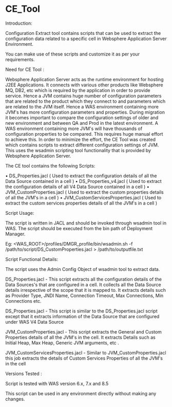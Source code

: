 # CE_Tool

Introduction:

Configuration Extract tool contains scripts that can be used to extract the configuration data related to a specific cell in Websphere Application Server Environment.

You can make use of these scripts and customize it as per your requirements.


Need for CE Tool  :
 
Websphere Application Server acts as the runtime environment for hosting J2EE Applications. It
connects with various other products like Websphere MQ, DB2,  etc which is required by the application in order to provide service. Hence a JVM contains huge number of configuration parameters that are related to the product which they connect to and parameters which are related to the JVM itself.
Hence a WAS environment containing more JVM's has more configuration parameters and
properties. During migration it becomes important to compare the configuration settings of older and new environment and between QA and Prod in the latest environment. A WAS environment containing more JVM's will have thousands of configuration properties to be compared. This requires huge manual effort to achieve this.
In order to minimize the effort, the CE Tool was created which contains scripts to extract different
configuration settings of JVM. This uses the wsadmin scripting tool functionality that is provided by
Websphere Application Server.


The CE tool contains the following Scripts:

•	DS_Properties.jacl ( Used to extract the configuration details of all the Data Source contained in a cell )
•	DS_Properties_v4.jacl ( Used to extract the configuration details of all V4 Data Source contained in a cell )
•	JVM_CustomProperties.jacl ( Used to extract the custom properties details of all the JVM's in a cell )
•	JVM_CustomServicesProperties.jacl ( Used to extract the custom services properties details of all the JVM's in a cell )



Script Usage:

The script is written in JACL and should be invoked through wsadmin tool in WAS. The script should be executed from the bin path of Deployment Manager.

Eg:
<WAS_ROOT>/profiles/DMGR_profile/bin/wsadmin.sh -f  /path/to/script/DS_CustomProperties.jacl  > /path/to/outputfile.txt



Script Functional Details:

The script uses the Admin Config Object of wsadmin tool to extract data. 

DS_Properties.jacl - This script extracts all the configuration details of the Data Sources's that are configured in a cell. It collects all the Data Source details irrespective of the scope that it is mapped to.
It extracts details such as Provider Type, JNDI Name, Connection Timeout, Max Connections, Min Connections etc. 

DS_Properties.jacl - This script is similar to the DS_Properties.jacl script except that it extracts information of the Data Source that are configured under WAS V4 Data Source

JVM_CustomProperties.jacl - This script extracts the General and Custom Properties details of all the JVM's in the cell. It extracts Details such as Initial Heap, Max Heap, Generic JVM arguments, etc .

JVM_CustomServicesProperties.jacl -  Similar to JVM_CustomProperties.jacl  this job extracts the details of Custom Services Properties of all the JVM's in the cell



Versions Tested :

Script is tested with WAS version 6.x, 7.x and 8.5

This script can be used in any environment directly without making any changes.


